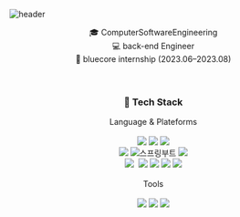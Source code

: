 ![header](https://capsule-render.vercel.app/api?type=waving&color=f3f39e&height=300&section=header&text=SeoHa%20GitHub&desc=Good%20to%20see%20you%20🙌&fontSize=60&descSize=20&fontColor=042904)

<!--
**standha/standha** is a ✨ _special_ ✨ repository because its `README.md` (this file) appears on your GitHub profile.

Here are some ideas to get you started:

- 🔭 I’m currently working on ...
- 🌱 I’m currently learning ...
- 👯 I’m looking to collaborate on ...
- 🤔 I’m looking for help with ...
- 💬 Ask me about ...
- 📫 How to reach me: ...
- 😄 Pronouns: ...
- ⚡ Fun fact: ...
-->


<div align="center">
🎓 ComputerSoftwareEngineering<br>
💻 back-end Engineer<br>
👥 bluecore internship (2023.06–2023.08)
<!--📚 Shinhan DS 5기 (2025.04.01-2025.10.01)-->
</div>
<br>
<br>

<h3 align = "center">🧱 Tech Stack</h3>
<div align="center">
Language & Plateforms
  <br>
  <br>
<!--자바-->
<img src="https://img.shields.io/badge/JAVA-007396?style=flat-square&logo=java&logoColor=white"/>
<!--c-->
<img src="https://img.shields.io/badge/c-A8B9CC?style=flat-square&logo=c&logoColor=white"/>
<!--파이썬-->
<img src="https://img.shields.io/badge/python-3776AB?style=flat-square&logo=python&logoColor=white"/>
  <br>
<!--자바스크립트-->
<img src="https://img.shields.io/badge/JavaScript-F7DF1E?style=flat-square&logo=JavaScript&logoColor=white"/>
<!--html5-->
<img src="https://img.shields.io/badge/html5-E34F26?style=flat-square&logo=html5&logoColor=white"/>스프링부트
<!--css3-->
<img src="https://img.shields.io/badge/css3-1572B6?style=flat-square&logo=css3&logoColor=white"/>
<br>
<!--오라클-->
<img src="https://img.shields.io/badge/Oracle-F80000?style=for-the-badge&logo=Oracle&logoColor=white">&nbsp
<!--mysql-->
<img src="https://img.shields.io/badge/MySQL-4479A1?style=flat-square&logo=MySQL&logoColor=white"/>
<!--스프링-->
<img src="https://img.shields.io/badge/spring-6DB33F?style=flat-square&logo=spring&logoColor=white"/>
  <!--스프링부트-->
<img src="https://img.shields.io/badge/springboot-6DB33F?style=for-thebadge&logo=springboot&logoColor=white"/>
  <!--velog-->
<img src="https://img.shields.io/badge/velog-20C997?style=flat-square&logo=velog&logoColor=white"/>
</div>
<br>
  <div align="center">
Tools
    <br>
    <br>
    <!--인텔리제이-->
<img src="https://img.shields.io/badge/intellijidea-000000?style=flat-square&logo=intellijidea&logoColor=white"/>
    <!--이클립스-->
<img src="https://img.shields.io/badge/eclipseide-2C2255?style=flat-square&logo=eclipseide&logoColor=white"/>
    <!--vscode->
    <img src="https://img.shields.io/badge/VScode-42133169?style=flat-square&logo=VScode&logoColor=white"/>

    <!--깃-->
<img src="https://img.shields.io/badge/git-F05032?style=flat-square&logo=gitt&logoColor=white"/>
    <!--apachetomcat-->
<img src="https://img.shields.io/badge/apachetomcat-F8DC75?style=flat-square&logo=apachetomcat&logoColor=white"/>
   </div>
   <br>
  
